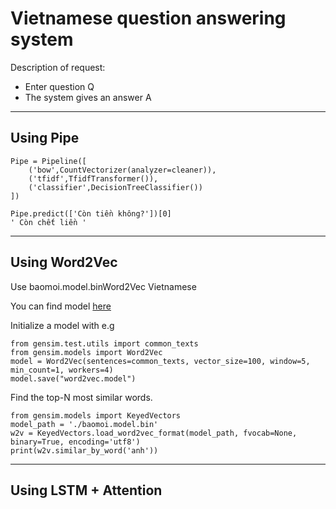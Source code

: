 
# Vietnamese question answering system

Description of request:
- Enter question Q
- The system gives an answer A

---
## Using Pipe
```
Pipe = Pipeline([
    ('bow',CountVectorizer(analyzer=cleaner)),
    ('tfidf',TfidfTransformer()),
    ('classifier',DecisionTreeClassifier())
])
```
```
Pipe.predict(['Còn tiền không?'])[0]
' Còn chết liền '
```
---
## Using Word2Vec

Use baomoi.model.binWord2Vec Vietnamese

You can find model [here](https://thiaisotajppub.s3-ap-northeast-1.amazonaws.com/publicfiles/baomoi.model.bin)

Initialize a model with e.g
```
from gensim.test.utils import common_texts
from gensim.models import Word2Vec
model = Word2Vec(sentences=common_texts, vector_size=100, window=5, min_count=1, workers=4)
model.save("word2vec.model")
```
Find the top-N most similar words.

```
from gensim.models import KeyedVectors
model_path = './baomoi.model.bin'
w2v = KeyedVectors.load_word2vec_format(model_path, fvocab=None, binary=True, encoding='utf8')
print(w2v.similar_by_word('anh'))
```
---
## Using LSTM + Attention
